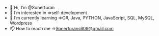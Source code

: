 - 👋 Hi, I’m @Sonerturan
- 👀 I’m interested in =>self-development
- 🌱 I’m currently learning =>C#, Java, PYTHON, JavaScript, SQL, MySQL, Wordpress
- 📫 How to reach me =>Sonerturans609@gmail.com
<!---💞️ I’m looking to collaborate on ...--->

<!---
Sonerturan/Sonerturan is a ✨ special ✨ repository because its `README.md` (this file) appears on your GitHub profile.
You can click the Preview link to take a look at your changes.
--->
